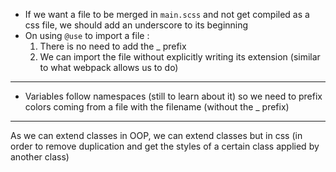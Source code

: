 - If we want a file to be merged in `main.scss` and not get compiled as a css file, we should add an underscore to its beginning
- On using `@use` to import a file : 
  1. There is no need to add the _ prefix
  2. We can import the file without explicitly writing its extension (similar to what webpack allows us to do)
____
- Variables follow namespaces (still to learn about it) so we need to prefix colors coming from a file with the filename (without the _ prefix)
____
As we can extend classes in OOP, we can extend classes but in css (in order to remove duplication and get the styles of a certain class applied by another class)